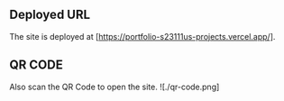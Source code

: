 ## Deployed URL
The site is deployed at [https://portfolio-s23111us-projects.vercel.app/].

## QR CODE
Also scan the QR Code to open the site.
![./qr-code.png]